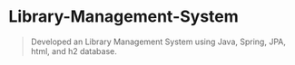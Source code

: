 # Library-Management-System
> Developed an Library Management System using Java, Spring, JPA, html, and h2  database.
